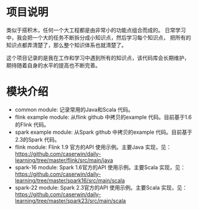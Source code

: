 # 项目说明
类似于搭积木，任何一个大工程都是由非常小的功能点组合而成的。
日常学习中，我会把一个大的任务不断拆分成小知识点，然后学习每个知识点，
把所有的知识点都弄清楚了，那么整个知识体系也就清楚了。

这个项目记录的是我在工作和学习中遇到所有的知识点，该代码库会长期维护，
期待随着自身的水平的提高也不断完善。

# 模块介绍
* common module: 记录常用的Java和Scala 代码。
* flink example module: 从flink github 中拷贝的example 代码。目前基于1.6的Flink 代码。
* spark example module: 从Spark github 中拷贝的example 代码。目前基于2.3的Spark 代码。
* flink module: Flink 1.9 官方的API 使用示例。主要Java 实现，见：https://github.com/caserwin/daily-learning/tree/master/flink/src/main/java
* spark-16 module: Spark 1.6官方的API 使用示例。主要Scala 实现，见：https://github.com/caserwin/daily-learning/tree/master/spark16/src/main/scala
* spark-22 module: Spark 2.3官方的API 使用示例。主要Scala 实现，见：https://github.com/caserwin/daily-learning/tree/master/spark23/src/main/scala
